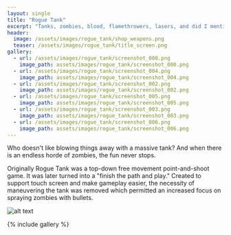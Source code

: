 ```yaml
---
layout: single
title: "Rogue Tank"
excerpt: "Tanks, zombies, blood, flamethrowers, lasers, and did I mention tanks?"
header:
  image: /assets/images/rogue_tank/shop_weapons.png
  teaser: /assets/images/rogue_tank/title_screen.png
gallery:
  - url: /assets/images/rogue_tank/screenshot_000.png
    image_path: assets/images/rogue_tank/screenshot_000.png
  - url: /assets/images/rogue_tank/screenshot_004.png
    image_path: assets/images/rogue_tank/screenshot_004.png
  - url: /assets/images/rogue_tank/screenshot_002.png
    image_path: assets/images/rogue_tank/screenshot_002.png
  - url: /assets/images/rogue_tank/screenshot_005.png
    image_path: assets/images/rogue_tank/screenshot_005.png
  - url: /assets/images/rogue_tank/screenshot_003.png
    image_path: assets/images/rogue_tank/screenshot_003.png
  - url: /assets/images/rogue_tank/screenshot_006.png
    image_path: assets/images/rogue_tank/screenshot_006.png
---
```


Who doesn't like blowing things away with a massive tank?
And when there is an endless horde of zombies, the fun never stops.

Originally Rogue Tank was a top-down free movement point-and-shoot game.
It was later turned into a "finish the path and play." Created to support
touch screen and make gameplay easier, the necessity of maneuvering 
the tank was removed which permitted an increased focus on spraying zombies with bullets.

![alt text](../../assets/images/rogue_tank/title_screen.png "Title screen")


{% include gallery %}

